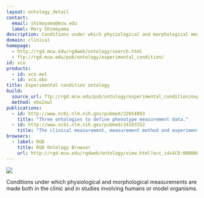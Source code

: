 ```yaml
---
layout: ontology_detail
contact: 
  email: shimoyama@mcw.edu
  label: Mary Shimoyama
description: Conditions under which physiological and morphological measurements are made both in the clinic and in studies involving humans or model organisms.
domain: clinical
homepage: 
  - http://rgd.mcw.edu/rgdweb/ontology/search.html
  - ftp://rgd.mcw.edu/pub/ontology/experimental_condition/
id: xco
products: 
  - id: xco.owl
  - id: xco.obo
title: Experimental condition ontology
build:
  source_url: ftp://rgd.mcw.edu/pub/ontology/experimental_condition/experimental_condition.obo
  method: obo2owl
publications:		
  - id: http://www.ncbi.nlm.nih.gov/pubmed/22654893
    title: "Three ontologies to define phenotype measurement data."
  - id: http://www.ncbi.nlm.nih.gov/pubmed/24103152
    title: "The clinical measurement, measurement method and experimental condition ontologies: expansion, improvements and new applications."
browsers:
  - label: RGD
    title: RGD Ontology Browser
    url: http://rgd.mcw.edu/rgdweb/ontology/view.html?acc_id=XCO:0000000
---
```


<img src="http://rgd.mcw.edu/common/images/rgd_LOGO_blue_rgd.gif"/>

Conditions under which physiological and morphological measurements are made both in the clinic and in studies involving humans or model organisms.
